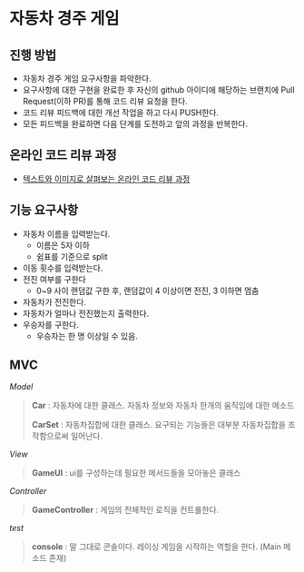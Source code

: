 # 자동차 경주 게임
## 진행 방법
* 자동차 경주 게임 요구사항을 파악한다.
* 요구사항에 대한 구현을 완료한 후 자신의 github 아이디에 해당하는 브랜치에 Pull Request(이하 PR)를 통해 코드 리뷰 요청을 한다.
* 코드 리뷰 피드백에 대한 개선 작업을 하고 다시 PUSH한다.
* 모든 피드백을 완료하면 다음 단계를 도전하고 앞의 과정을 반복한다.

## 온라인 코드 리뷰 과정
* [텍스트와 이미지로 살펴보는 온라인 코드 리뷰 과정](https://github.com/next-step/nextstep-docs/tree/master/codereview)

## 기능 요구사항
- 자동차 이름을 입력받는다.
    - 이름은 5자 이하
    - 쉼표를 기준으로 split
- 이동 횟수를 입력받는다.
- 전진 여부를 구한다
    - 0~9 사이 랜덤값 구한 후, 랜덤값이 4 이상이면 전진, 3 이하면 멈춤
- 자동차가 전진한다.
- 자동차가 얼마나 전진했는지 출력한다.
- 우승자를 구한다.
    - 우승자는 한 명 이상일 수 있음.
  
## MVC
*Model*
> **Car** : 자동차에 대한 클래스. 자동차 정보와 자동차 한개의 움직임에 대한 메소드
> 
> **CarSet** : 자동차집합에 대한 클래스. 요구되는 기능들은 대부분 자동차집합을 조작함으로써 일어난다.

*View*
> **GameUI** : ui를 구성하는데 필요한 메서드들을 모아놓은 클래스

*Controller*
> **GameController** : 게임의 전체적인 로직을 컨트롤한다.

*test*
> **console** : 말 그대로 콘솔이다. 레이싱 게임을 시작하는 역할을 한다. (Main 메소드 존재)